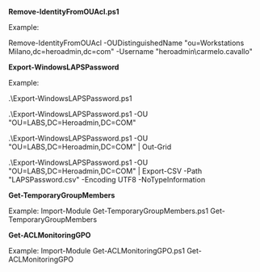 
**Remove-IdentityFromOUAcl.ps1**

Example:

Remove-IdentityFromOUAcl -OUDistinguishedName "ou=Workstations Milano,dc=heroadmin,dc=com" -Username "heroadmin\carmelo.cavallo"


**Export-WindowsLAPSPassword**

Example:

.\Export-WindowsLAPSPassword.ps1

.\Export-WindowsLAPSPassword.ps1 -OU "OU=LABS,DC=Heroadmin,DC=COM" 

.\Export-WindowsLAPSPassword.ps1 -OU "OU=LABS,DC=Heroadmin,DC=COM" | Out-Grid

.\Export-WindowsLAPSPassword.ps1 -OU "OU=LABS,DC=Heroadmin,DC=COM" | Export-CSV -Path "LAPSPassword.csv" -Encoding UTF8 -NoTypeInformation


**Get-TemporaryGroupMembers**

Example:
Import-Module Get-TemporaryGroupMembers.ps1
Get-TemporaryGroupMembers



**Get-ACLMonitoringGPO**

Example:
Import-Module Get-ACLMonitoringGPO.ps1
Get-ACLMonitoringGPO



